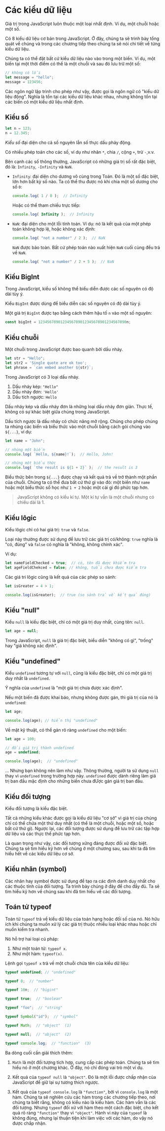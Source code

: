 # Các kiểu dữ liệu

Giá trị trong JavaScript luôn thuộc một loại nhất định. Ví dụ, một chuỗi hoặc một số.

Có 8 kiểu dữ liệu cơ bản trong JavaScript. Ở đây, chúng ta sẽ trình bày tổng quát về chúng và trong các chương tiếp theo chúng ta sẽ nói chi tiết về từng kiểu dữ liệu.

Chúng ta có thể đặt bất cứ kiểu dữ liệu nào vào trong một biến. Ví dụ, một biến tại một thời điểm có thể là một chuỗi và sau đó lưu trữ một số:

```javascript
// không có lỗi
let message = "hello";
message = 123456;
```

Các ngôn ngữ lập trình cho phép như vậy, được gọi là ngôn ngữ có "kiểu dữ liệu động". Nghĩa là tồn tại các kiểu dữ liệu khác nhau, nhưng không tồn tại các biến có một kiểu dữ liệu nhất định.

## Kiểu số

```javascript
let n = 123;
n = 12.345;
```

*Kiểu số* đại diện cho cả số nguyên lẫn số thực dấu phảy động.

Có nhiều phép toán cho các số, ví dụ như nhân `*`, chia `/`, cộng `+`, trừ `-`,v.v.

Bên cạnh các số thông thường, JavaScript có những giá trị số rất đặc biệt, đó là: `Infinity`, `-Infinity` và `NaN`.

- `Infinity`: đại diện cho dương vô cùng trong Toán. Đó là một số đặc biệt, lớn hơn bất kỳ số nào. Ta có thể thu được nó khi chia một số dương cho số `0`:
    ```javascript
    console.log( 1 / 0 );  // Infinity
    ```
    Hoặc có thể tham chiếu trực tiếp:
    ```javascript
    console.log( Infinity );  // Infinity
    ```
- `NaN`: đại diện cho một lỗi tính toán. Ví dụ: nó là kết quả của một phép toán không hợp lệ, hoặc không xác định:
    ```javascript
    console.log( "not a number" / 2 );  // NaN
    ```
    `NaN` được bảo toàn. Bất cứ phép toán nào xuất hiện `NaN` cuối cùng đều trả về `NaN`.
    ```javascript
    console.log( "not a number" / 2 + 5 );  // NaN
    ```

## Kiểu BigInt

Trong JavaScript, kiểu số không thể biểu diễn được các số nguyên có độ dài tùy ý.

Kiểu `BigInt` được dùng để biểu diễn các số nguyên có độ dài tùy ý.

Một giá trị `BigInt` được tạo bằng cách thêm hậu tố `n` vào một số nguyên:

```javascript
const bigInt = 1234567890123456789012345678901234567890n;
```

## Kiểu chuỗi

Một chuỗi trong JavaScript được bao quanh bởi dấu nháy.

```javascript
let str = "Hello";
let str2 = 'Single quote are ok too';
let phrase = `can embed another ${str}`;
```

Trong JavaScript có 3 loại dấu nháy.

1. Dấu nháy kép: `"Hello"`
2. Dấu nháy đơn: `'Hello'`
3. Dấu tích ngược: `Hello`

Dấu nháy kép và dấu nháy đơn là những loại dấu nháy đơn giản. Thực tế, không có sự khác biệt giữa chúng trong JavaScript.

Dấu tích ngược là dấu nháy có chức năng mở rộng. Chúng cho phép chúng ta nhúng các biến và biểu thức vào một chuỗi bằng cách gói chúng vào `${...}`, ví dụ:

```javascript
let name = "John";

// nhúng một biến
console.log( `Hello, ${name}!`);  // Hello, John!

// nhúng một biểu thức
console.log( `the result is ${1 + 2}` );  // the result is 3
```

Biểu thức bên trong `${...}` được chạy và kết quả trả về trở thành một phần của chuỗi. Chúng ta có thể đưa bất cứ thứ gì vào đó: một biến như `name` hoặc một biểu thức số học như `1 + 2` hoặc một cái gì đó phức tạp hơn.

> JavaScript không có kiểu kí tự. Một kí tự vẫn là một chuỗi nhưng có chiều dài là 1.

## Kiểu lôgic

Kiểu lôgic chỉ có hai giá trị: `true` và `false`.

Loại này thường được sử dụng để lưu trữ các giá trị có/không: `true` nghĩa là "có, đúng" và `false` có nghĩa là "không, không chính xác".

Ví dụ:

```javascript
let nameFieldChecked = true;  // có, tên đã được khiểm tra
let ageFieldChekced = false; // không, tuổi chưa được kiểm tra
```

Các giá tri lôgic cũng là kết quả của các phép so sánh:

```javascript
let isGreater = 4 > 1;

console.log(isGreater);  // true (so sánh trả về kết quả đúng)
```

## Kiểu "null"

Kiểu `null` là kiểu đặc biệt, chỉ có một giá trị duy nhất, cùng tên: `null`.

```javascript
let age = null;
```

Trong JavaScript, `null` là giá trị đặc biệt, biểu diễn "không có gì", "trống" hay "giá không xác định".

## Kiểu "undefined"

Kiểu `undefined` tương tự với `null`, cũng là kiểu đặc biệt, chỉ có một giá trị duy nhất là `undefined`.

Ý nghĩa của `undefined` là "một giá trị chưa được xác định".

Nếu một biến đã được khai báo, nhưng không được gán, thì giá trị của nó là `undefined`:

```javascript
let age;

console.log(age); // hiển thị "undefined"
```

Về mặt kỹ thuật, có thể gán rõ ràng `undefined` cho một biến:

```javascript
let age = 100;

// đổi giá trị thành undefined
age = undefined;

console.log(age);  // "undefined"
```

... Nhưng bạn không nên làm như vậy. Thông thường, người ta sử dụng `null` thay vì `undefined` trong trường hợp này. `undefined` được dành riêng làm giá trị ban đầu mặc định cho những biến chưa đƯợc gán giá trị ban đầu.

## Kiểu đối tượng

Kiểu đối tượng là kiểu đặc biệt.

Tất cả những kiểu khác được gọi là kiểu dữ liệu "cơ sở" vì giá trị của chúng chỉ có thể chứa một thứ duy nhất (có thể là một chuỗi, hoặc một số, hoặc bất cứ thứ gì). Ngược lại, các đối tượng được sử dụng để lưu trữ các tập hợp dữ liệu và các thực thể phức tạp hơn.

Là quan trọng như vậy, các đối tượng xứng đáng được đối xử đặc biệt. Chúng ta sẽ tìm hiểu kỹ hơn về chúng ở một chương sau, sau khi ta đã tìm hiểu hết về các kiểu dữ liệu cơ sở.

## Kiểu nhãn (symbol)

Các nhãn hay symbol được sử dụng để tạo ra các định danh duy nhất cho các thuộc tính của đối tượng. Ta trình bày chúng ở đây để cho đầy đủ. Ta sẽ tìm hiểu kỹ hơn về chúng sau khi đã tìm hiểu về các đối tượng.

## Toán tử typeof

Toán tử `typeof` trả về kiểu dữ liệu của toán hạng hoặc đối số của nó. Nó hữu ích khi chúng ta muốn xử lý các giá trị thuộc nhiều loại khác nhau hoặc chỉ muốn kiểm tra nhanh.

Nó hỗ trợ hai loại cú pháp:

1. Như một toán tử: `typeof x`.
2. Như một hàm: `typeof(x)`.

Lệnh gọi `typeof x` trả về một chuỗi chứa tên của kiểu dữ liệu:

```javascript
typeof undefined; // "undefined"

typeof 0;  // "number"

typeof 10n;  // "bigint"

typeof true;  // "boolean"

typeof "foo";  // "string"

typeof Symbol("id");  // "symbol"

typeof Math;  // "object"  (1)

typeof null;  // "object"  (2)

typeof console.log;  // "function"  (3)
```

Ba dòng cuối cần giải thích thêm:

1. `Math` là một đối tượng tích hợp, cung cấp các phép toán. Chúng ta sẽ tìm hiểu nó ở một chương khác. Ở đây, nó chỉ đóng vai trò một ví dụ.

2. Kết quả của `typeof null` là `"object"`. Đó là một lỗi được chấp nhận của JavaScript để giữ lại sự tương thích ngược.

3. Kết quả của `typeof console.log` là `"function"`, bởi vì `console.log` là một hàm. Chúng ta sẽ nghiên cứu các hàm trong các chương tiếp theo, nơi chúng ta biết rằng, không có kiểu nào là kiểu hàm. Các hàm vẫn là các đối tượng. Nhưng `typeof` đối xử với hàm theo một cách đặc biệt, cho kết quả rõ ràng `"function"` thay vì `"object"`. Hành vi này của `typeof` là không đúng, nhưng lại thuận tiện khi làm việc với các hàm, do vậy nó được chấp nhận.
